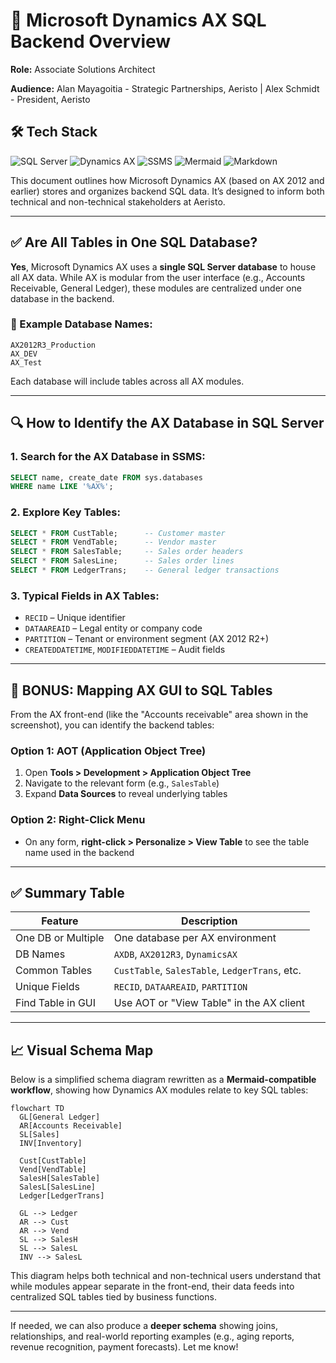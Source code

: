 # 📘 Microsoft Dynamics AX SQL Backend Overview

**Role:** Associate Solutions Architect

**Audience:** Alan Mayagoitia - Strategic Partnerships, Aeristo | Alex Schmidt - President, Aeristo

## 🛠️ Tech Stack

![SQL Server](https://img.shields.io/badge/SQL%20Server-CC2927?logo=microsoftsqlserver\&logoColor=white)
![Dynamics AX](https://img.shields.io/badge/Microsoft%20Dynamics%20AX-0078D4?logo=microsoft\&logoColor=white)
![SSMS](https://img.shields.io/badge/SQL%20Server%20Management%20Studio-343434?logo=microsoft\&logoColor=white)
![Mermaid](https://img.shields.io/badge/Mermaid%20JS-00B4CC?logo=mermaid\&logoColor=white)
![Markdown](https://img.shields.io/badge/Markdown-000000?logo=markdown\&logoColor=white)

This document outlines how Microsoft Dynamics AX (based on AX 2012 and earlier) stores and organizes backend SQL data. It’s designed to inform both technical and non-technical stakeholders at Aeristo.

---

## ✅ Are All Tables in One SQL Database?

**Yes**, Microsoft Dynamics AX uses a **single SQL Server database** to house all AX data. While AX is modular from the user interface (e.g., Accounts Receivable, General Ledger), these modules are centralized under one database in the backend.

### 📌 Example Database Names:

```text
AX2012R3_Production
AX_DEV
AX_Test
```

Each database will include tables across all AX modules.

---

## 🔍 How to Identify the AX Database in SQL Server

### 1. Search for the AX Database in SSMS:

```sql
SELECT name, create_date FROM sys.databases
WHERE name LIKE '%AX%';
```

### 2. Explore Key Tables:

```sql
SELECT * FROM CustTable;      -- Customer master
SELECT * FROM VendTable;      -- Vendor master
SELECT * FROM SalesTable;     -- Sales order headers
SELECT * FROM SalesLine;      -- Sales order lines
SELECT * FROM LedgerTrans;    -- General ledger transactions
```

### 3. Typical Fields in AX Tables:

* `RECID` – Unique identifier
* `DATAAREAID` – Legal entity or company code
* `PARTITION` – Tenant or environment segment (AX 2012 R2+)
* `CREATEDDATETIME`, `MODIFIEDDATETIME` – Audit fields

---

## 🎯 BONUS: Mapping AX GUI to SQL Tables

From the AX front-end (like the "Accounts receivable" area shown in the screenshot), you can identify the backend tables:

### Option 1: AOT (Application Object Tree)

1. Open **Tools > Development > Application Object Tree**
2. Navigate to the relevant form (e.g., `SalesTable`)
3. Expand **Data Sources** to reveal underlying tables

### Option 2: Right-Click Menu

* On any form, **right-click > Personalize > View Table** to see the table name used in the backend

---

## ✅ Summary Table

| Feature            | Description                                    |
| ------------------ | ---------------------------------------------- |
| One DB or Multiple | One database per AX environment                |
| DB Names           | `AXDB`, `AX2012R3`, `DynamicsAX`               |
| Common Tables      | `CustTable`, `SalesTable`, `LedgerTrans`, etc. |
| Unique Fields      | `RECID`, `DATAAREAID`, `PARTITION`             |
| Find Table in GUI  | Use AOT or "View Table" in the AX client       |

---

## 📈 Visual Schema Map

Below is a simplified schema diagram rewritten as a **Mermaid-compatible workflow**, showing how Dynamics AX modules relate to key SQL tables:

```mermaid
flowchart TD
  GL[General Ledger]
  AR[Accounts Receivable]
  SL[Sales]
  INV[Inventory]

  Cust[CustTable]
  Vend[VendTable]
  SalesH[SalesTable]
  SalesL[SalesLine]
  Ledger[LedgerTrans]

  GL --> Ledger
  AR --> Cust
  AR --> Vend
  SL --> SalesH
  SL --> SalesL
  INV --> SalesL
```

This diagram helps both technical and non-technical users understand that while modules appear separate in the front-end, their data feeds into centralized SQL tables tied by business functions.

---

If needed, we can also produce a **deeper schema** showing joins, relationships, and real-world reporting examples (e.g., aging reports, revenue recognition, payment forecasts). Let me know!
